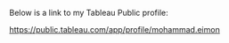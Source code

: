 Below is a link to my Tableau Public profile:

https://public.tableau.com/app/profile/mohammad.eimon
